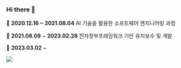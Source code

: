 ### Hi there 👋


🌱 **2020.12.16 ~ 2021.08.04** AI 기술을 활용한 소프트웨어 엔지니어링 과정

🔭 **2021.08.09** ~ **2023.02.28** 전자정부프레임워크 기반 유지보수 및 개발

🔭 **2023.03.02** ~  



<a href="https://solved.ac/9_better"><img src="http://mazassumnida.wtf/api/v2/generate_badge?boj=9_better"></a>


<!--
**better-nine** is a ✨ _special_ ✨ repository because its `README.md` (this file) appears on your GitHub profile.

Here are some ideas to get you started:

- 🔭 I’m currently working on ...
- 🌱 I’m currently learning ...
- 👯 I’m looking to collaborate on ...
- 🤔 I’m looking for help with ...
- 💬 Ask me about ...
- 📫 How to reach me: ...
- 😄 Pronouns: ...
- ⚡ Fun fact: ...
-->
